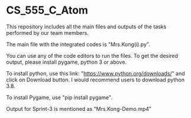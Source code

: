 # CS_555_C_Atom
This repository includes all the main files and outputs of the tasks performed by our team members.

The main file with the integrated codes is "Mrs.Kong(i).py".

You can use any of the code editors to run the files. To get the desired output, please install pygame, python 3 or above. 

To install python, use this link: "https://www.python.org/downloads/" and click on Download button. I would recommend users to download python 3.8.

To install Pygame, use "pip install pygame".

Output for Sprint-3 is mentioned as "Mrs.Kong-Demo.mp4"
